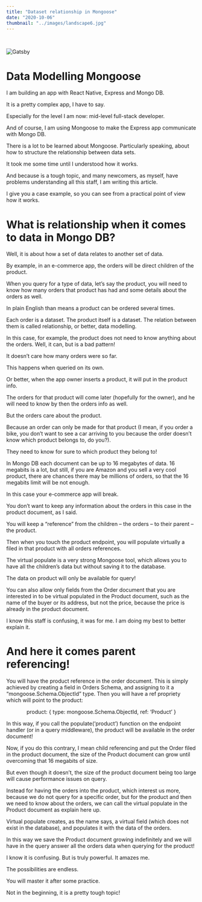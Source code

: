```yaml
---
title: "Dataset relationship in Mongoose"
date: "2020-10-06"
thumbnail: "../images/landscape6.jpg"
---
```


</br>

![Gatsby](../images/landscape6.jpg)

#  Data Modelling Mongoose

I am building an app with React Native, Express and Mongo DB.

It is a pretty complex app, I have to say.

Especially for the level I am now: mid-level full-stack developer.

And of course, I am using Mongoose to make the Express app communicate with Mongo DB.

There is a lot to be learned about Mongoose. Particularly speaking, about how to structure the relationship between data sets.

It took me some time until I understood how it works.

And because is a tough topic, and many newcomers, as myself, have problems understanding all this staff, I am writing this article.

I give you a case example, so you can see from a practical point of view how it works.

# What is relationship when it comes to data in Mongo DB?

Well, it is about how a set of data relates to another set of data.

By example, in an e-commerce app, the orders will be direct children of the product.

When you query for a type of data, let’s say the product, you will need to know how many orders that product has had and some details about the orders as well.

In plain English than means a product can be ordered several times.

Each order is a dataset. The product itself is a dataset. The relation between them is called relationship, or better, data modelling.

In this case, for example, the product does not need to know anything about the orders. Well, it can, but is a bad pattern!

It doesn’t care how many orders were so far.

This happens when queried on its own.

Or better, when the app owner inserts a product, it will put in the product info.

The orders for that product will come later (hopefully for the owner), and he will need to know by then the orders info as well.

But the orders care about the product.

Because an order can only be made for that product (I mean, if you order a bike, you don’t want to see a car arriving to you because the order doesn’t know which product belongs to, do you?).

They need to know for sure to which product they belong to!

In Mongo DB each document can be up to 16 megabytes of data. 16 megabits is a lot, but still, if you are Amazon and you sell a very cool product, there are chances there may be millions of orders, so that the 16 megabits limit will be not enough.

In this case your e-commerce app will break.

You don’t want to keep any information about the orders in this case in the product document, as I said.

You will keep a “reference” from the children – the orders – to their parent – the product.

Then when you touch the product endpoint, you will populate virtually a filed in that product with all orders references.

The virtual populate is a very strong Mongoose tool, which allows you to have all the children’s data but without saving it to the database.

The data on product will only be available for query!

You can also allow only fields from the Order document that you are interested in to be virtual populated in the Product document, such as the name of the buyer or its address, but not the price, because the price is already in the product document.

I know this staff is confusing, it was for me. I am doing my best to better explain it.

# And here it comes parent referencing!

You will have the product reference in the order document. This is simply achieved by creating a field in Orders Schema, and assigning to it a “mongoose.Schema.ObjectId” type. Then you will have a ref propriety which will point to the product:

<center>product:
{
type: mongoose.Schema.ObjectId,
ref: ‘Product’
}</center>

In this way, if you call the populate(‘product’) function on the endpoint handler (or in a query middleware), the product will be available in the order document!

Now, if you do this contrary, I mean child referencing and put the Order filed in the product document, the size of the Product document can grow until overcoming that 16 megabits of size.

But even though it doesn’t, the size of the product document being too large will cause performance issues on query.

Instead for having the orders into the product, which interest us more, because we do not query for a specific order, but for the product and then we need to know about the orders, we can call the virtual populate in the Product document as explain here up.

Virtual populate creates, as the name says, a virtual field (which does not exist in the database), and populates it with the data of the orders.

In this way we save the Product document growing indefinitely and we will have in the query answer all the orders data when querying for the product!

I know it is confusing. But is truly powerful. It amazes me.

The possibilities are endless.

You will master it after some practice.

Not in the beginning, it is a pretty tough topic!
